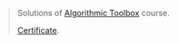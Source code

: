 > Solutions of [Algorithmic Toolbox](https://www.coursera.org/learn/algorithmic-toolbox) course.
>
> [Certificate](https://kamil.samigullin.info/certificate/coursera/TW4KLT7NPBBN).
